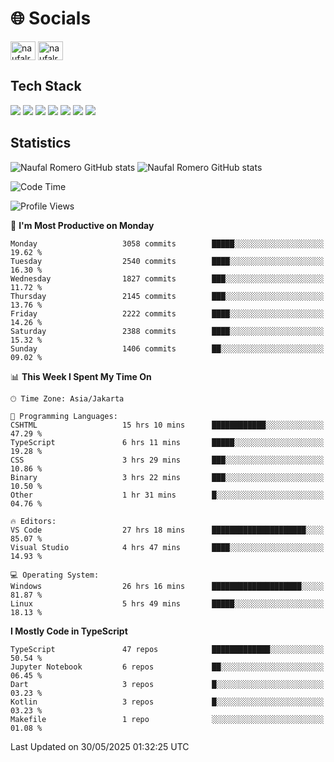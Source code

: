 <h1 align="">🌐 Socials</h1>
<p align="left">
<a href="https://linkedin.com/in/naufal-romero-putra-pratama-9ab816177/" target="blank"><img align="center" src="https://raw.githubusercontent.com/rahuldkjain/github-profile-readme-generator/master/src/images/icons/Social/linked-in-alt.svg" alt="naufalromero" height="30" width="40" /></a>
<a href="https://instagram.com/naufalromero" target="blank"><img align="center" src="https://raw.githubusercontent.com/rahuldkjain/github-profile-readme-generator/master/src/images/icons/Social/instagram.svg" alt="naufalromero" height="30" width="40" /></a>
</p>


<h2 align="">Tech Stack</h2>
<div align="">
  <img src="https://img.shields.io/badge/next.js-000000?style=for-the-badge&logo=nextdotjs&logoColor=white"/>
 <img src="https://img.shields.io/badge/typescript-%23007ACC.svg?style=for-the-badge&logo=typescript&logoColor=white"/>
 <img src="https://img.shields.io/badge/react-%2320232a.svg?style=for-the-badge&logo=react&logoColor=%2361DAFB"/>
 <img src="https://img.shields.io/badge/tailwindcss-%2338B2AC.svg?style=for-the-badge&logo=tailwind-css&logoColor=white"/>
 <img src="https://img.shields.io/badge/Prisma-3982CE?style=for-the-badge&logo=Prisma&logoColor=white"/>
 <img src="https://img.shields.io/badge/javascript-%23323330.svg?style=for-the-badge&logo=javascript&logoColor=%23F7DF1E"/>
 <img src="https://img.shields.io/badge/java-%23ED8B00.svg?style=for-the-badge&logo=openjdk&logoColor=white"/>
</div>


<h2 align="">Statistics</h2>
<div align="">
<img src="https://github-readme-stats-xi-nine-74.vercel.app/api?username=romves&show_icons=true&theme=tokyonight&include_all_commits=true&count_private=true" alt="Naufal Romero GitHub stats"/>
<img src="https://github-readme-stats-xi-nine-74.vercel.app/api/top-langs/?username=romves&theme=tokyonight&hide_border=false&include_all_commits=true&count_private=true&layout=compact" alt="Naufal Romero GitHub stats"/>
</div>

<!--START_SECTION:waka-->
![Code Time](http://img.shields.io/badge/Code%20Time-2%2C483%20hrs%2045%20mins-blue)

![Profile Views](http://img.shields.io/badge/Profile%20Views-0-blue)

📅 **I'm Most Productive on Monday** 

```text
Monday                   3058 commits        █████░░░░░░░░░░░░░░░░░░░░   19.62 % 
Tuesday                  2540 commits        ████░░░░░░░░░░░░░░░░░░░░░   16.30 % 
Wednesday                1827 commits        ███░░░░░░░░░░░░░░░░░░░░░░   11.72 % 
Thursday                 2145 commits        ███░░░░░░░░░░░░░░░░░░░░░░   13.76 % 
Friday                   2222 commits        ████░░░░░░░░░░░░░░░░░░░░░   14.26 % 
Saturday                 2388 commits        ████░░░░░░░░░░░░░░░░░░░░░   15.32 % 
Sunday                   1406 commits        ██░░░░░░░░░░░░░░░░░░░░░░░   09.02 % 
```


📊 **This Week I Spent My Time On** 

```text
🕑︎ Time Zone: Asia/Jakarta

💬 Programming Languages: 
CSHTML                   15 hrs 10 mins      ████████████░░░░░░░░░░░░░   47.29 % 
TypeScript               6 hrs 11 mins       █████░░░░░░░░░░░░░░░░░░░░   19.28 % 
CSS                      3 hrs 29 mins       ███░░░░░░░░░░░░░░░░░░░░░░   10.86 % 
Binary                   3 hrs 22 mins       ███░░░░░░░░░░░░░░░░░░░░░░   10.50 % 
Other                    1 hr 31 mins        █░░░░░░░░░░░░░░░░░░░░░░░░   04.76 % 

🔥 Editors: 
VS Code                  27 hrs 18 mins      █████████████████████░░░░   85.07 % 
Visual Studio            4 hrs 47 mins       ████░░░░░░░░░░░░░░░░░░░░░   14.93 % 

💻 Operating System: 
Windows                  26 hrs 16 mins      ████████████████████░░░░░   81.87 % 
Linux                    5 hrs 49 mins       █████░░░░░░░░░░░░░░░░░░░░   18.13 % 
```

**I Mostly Code in TypeScript** 

```text
TypeScript               47 repos            █████████████░░░░░░░░░░░░   50.54 % 
Jupyter Notebook         6 repos             ██░░░░░░░░░░░░░░░░░░░░░░░   06.45 % 
Dart                     3 repos             █░░░░░░░░░░░░░░░░░░░░░░░░   03.23 % 
Kotlin                   3 repos             █░░░░░░░░░░░░░░░░░░░░░░░░   03.23 % 
Makefile                 1 repo              ░░░░░░░░░░░░░░░░░░░░░░░░░   01.08 % 
```




 Last Updated on 30/05/2025 01:32:25 UTC
<!--END_SECTION:waka-->
